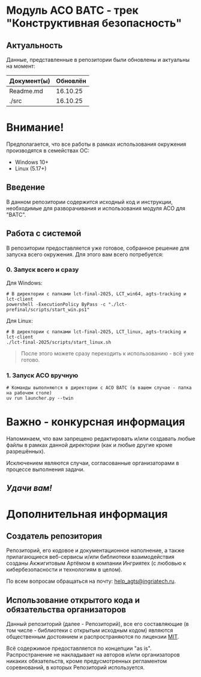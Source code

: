 # Модуль АСО ВАТС - трек "Конструктивная безопасность"

## Актуальность

Данные, представленные в репозитории были обновлены и актуальны на момент:

| Документ(ы) | Обновлён |
|-------------|----------|
| Readme.md   | 16.10.25 |
| ./src       | 16.10.25 |

# Внимание!

Предполагается, что все работы в рамках использования окружения производятся в семействах ОС:
- Windows 10+
- Linux (5.17+)

## Введение

В данном репозитории содержится исходный код и инструкции, необходимые для разворачивания и использования модуля
АСО для "ВАТС".

## Работа с системой

В репозитории предоставляется уже готовое, собранное решение для запуска всего окружения.
Для этого вам всего потребуется:

### 0. Запуск всего и сразу

Для Windows:
  ```shell
  # В директории с папками lct-final-2025, LCT_win64, agts-tracking и lct-client
  powershell -ExecutionPolicy ByPass -c "./lct-prefinal/scripts/start_win.ps1"
  ```

Для Linux:
  ```shell
  # В директории с папками lct-final-2025, LCT_linux, agts-tracking и lct-client
  ./lct-final-2025/scripts/start_linux.sh
  ```
> После этого можете сразу переходить к использованию - всё уже готово.

### 1. Запуск АСО вручную

```shell
# Команды выполняются в директории с АСО ВАТС (в вашем случае - папка на рабочем столе)
uv run launcher.py --twin
```

# Важно - конкурсная информация

Напоминаем, что вам запрещено редактировать и/или создавать любые файлы в рамках данной директории (как и любые другие
кроме разрешённых).

Исключением являются случаи, согласованные организаторами в процессе выполнения задачи.

## _Удачи вам!_

# Дополнительная информация

## Создатель репозитория

Репозиторий, его кодовое и документационное наполнение, а также прилагающиеся веб-сервисы и/или библиотеки
взаимодействия созданы Акжигитовым Артёмом в компании Ингриятех (с любовью к кибербезопасности и технологиям в целом).

По всем вопросам обращаться на почту: [help_agts@ingriatech.ru](mailto:help_agts@ingriatech.ru).

## Использование открытого кода и обязательства организаторов

Данный репозиторий (далее - Репозиторий), все его составляющие (в том числе - библиотеки с открытым исходным кодом)
являются общественным достоянием и распространяются по
лицензии [MIT](/LICENSE).

Всё содержимое предоставляется по концепции "as is". Распространение не накладывает на авторов и/или организаторов
никаких обязательств, кроме
предусмотренных регламентом соревнований, в которых
Репозиторий используется.